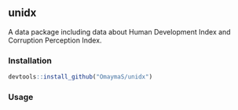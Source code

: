 
unidx
-----

A data package including data about Human Development Index and Corruption Perception Index.

### Installation

``` r
devtools::install_github("OmaymaS/unidx")
```

### Usage

